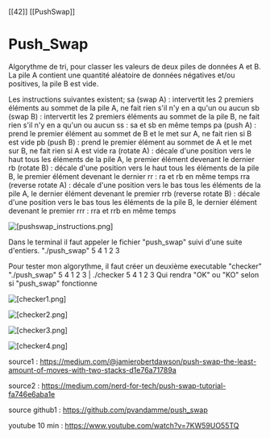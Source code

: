 [[42]] [[PushSwap]]

# Push_Swap

Algorythme de tri, pour classer les valeurs de deux piles de données A et B.
La pile A contient une quantité aléatoire de données négatives et/ou positives, la pile B est vide.

Les instructions suivantes existent;
    sa (swap A) : intervertit les 2 premiers éléments au sommet de la pile A, ne fait rien s'il n'y en a qu'un ou aucun
    sb (swap B) : intervertit les 2 premiers éléments au sommet de la pile B, ne fait rien s'il n'y en a qu'un ou aucun
    ss : sa et sb en même temps
    pa (push A) : prend le premier élément au sommet de B et le met sur A, ne fait rien si B est vide
    pb (push B) : prend le premier élément au sommet de A et le met sur B, ne fait rien si A est vide
    ra (rotate A) : décale d'une position vers le haut tous les éléments de la pile A, le premier élément devenant le dernier
    rb (rotate B) : décale d'une position vers le haut tous les éléments de la pile B, le premier élément devenant le dernier
    rr : ra et rb en même temps
    rra (reverse rotate A) : décale d'une position vers le bas tous les éléments de la pile A, le dernier élément devenant le premier
    rrb (reverse rotate B) : décale d'une position vers le bas tous les éléments de la pile B, le dernier élément devenant le premier
    rrr : rra et rrb en même temps

![[pushswap_instructions.png]](../pictures/pushswap_instructions.png)

Dans le terminal il faut appeler le fichier "push_swap" suivi d'une suite d'entiers.
"./push_swap" 5 4 1 2 3

Pour tester mon algorythme, il faut créer un deuxième executable "checker"
"./push_swap" 5 4 1 2 3 | ./checker 5 4 1 2 3
Qui rendra "OK" ou "KO" selon si "push_swap" fonctionne

![[checker1.png]](../pictures/checker1.png)

![[checker2.png]](../pictures/checker2.png)

![[checker3.png]](../pictures/checker3.png)

![[checker4.png]](../pictures/checker4.png)

source1 : <https://medium.com/@jamierobertdawson/push-swap-the-least-amount-of-moves-with-two-stacks-d1e76a71789a>

source2 : <https://medium.com/nerd-for-tech/push-swap-tutorial-fa746e6aba1e>

source github1 : <https://github.com/pvandamme/push_swap>

youtube 10 min : <https://www.youtube.com/watch?v=7KW59UO55TQ>
